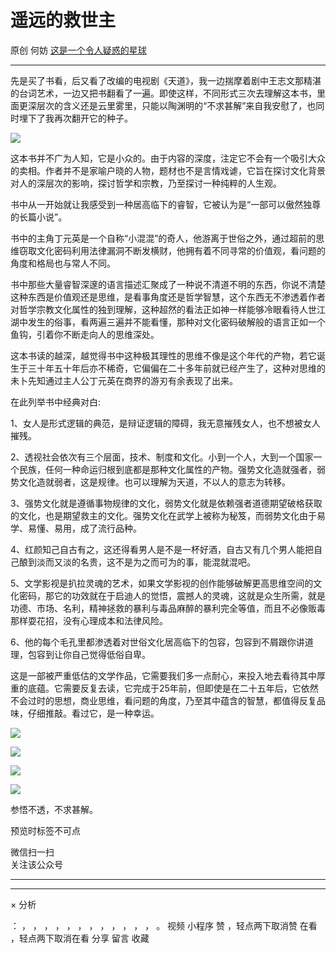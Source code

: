 #  遥远的救世主

原创  何妨  [ 这是一个令人疑惑的星球 ](javascript:void\(0\);)

__ _ _ _ _

  

先是买了书看，后又看了改编的电视剧《天道》，我一边揣摩着剧中王志文那精湛的台词艺术，一边又把书翻看了一遍。即使这样，不同形式三次去理解这本书，里面更深层次的含义还是云里雾里，只能以陶渊明的“不求甚解”来自我安慰了，也同时埋下了我再次翻开它的种子。

  

  

![](https://mmbiz.qpic.cn/mmbiz_jpg/OJNrVQetduojptnuonaCWZgk1MO3XtwZfMklp6W1mEKseUq2Z2zag5ljZkicLppp5dVPmsRVgswcsV6BrHcxWDw/640?wx_fmt=jpeg)

  

这本书并不广为人知，它是小众的。由于内容的深度，注定它不会有一个吸引大众的卖相。作者并不是家喻户晓的人物，题材也不是言情戏谑，它旨在探讨文化背景对人的深层次的影响，探讨哲学和宗教，乃至探讨一种纯粹的人生观。

  

书中从一开始就让我感受到一种居高临下的睿智，它被认为是“一部可以傲然独尊的长篇小说”。

  

书中的主角丁元英是一个自称“小混混”的奇人，他游离于世俗之外，通过超前的思维窃取文化密码利用法律漏洞不断发横财，他拥有着不同寻常的价值观，看问题的角度和格局也与常人不同。

  

书中那些大量睿智深邃的语言描述汇聚成了一种说不清道不明的东西，你说不清楚这种东西是价值观还是思维，是看事角度还是哲学智慧，这个东西无不渗透着作者对哲学宗教文化属性的独到理解，这种超然的看法正如神一样能够冷眼看待人世江湖中发生的俗事，看两遍三遍并不能看懂，那种对文化密码破解般的语言正如一个鱼钩，引着你不断走向人的思维深处。

  

这本书读的越深，越觉得书中这种极其理性的思维不像是这个年代的产物，若它诞生于三十年五十年后亦不稀奇，它偏偏在二十多年前就已经产生了，这种对思维的未卜先知通过主人公丁元英在商界的游刃有余表现了出来。

  

在此列举书中经典对白:

  

1、女人是形式逻辑的典范，是辩证逻辑的障碍，我无意摧残女人，也不想被女人摧残。

  

2、透视社会依次有三个层面，技术、制度和文化。小到一个人，大到一个国家一个民族，任何一种命运归根到底都是那种文化属性的产物。强势文化造就强者，弱势文化造就弱者，这是规律。也可以理解为天道，不以人的意志为转移。

  

3、强势文化就是遵循事物规律的文化，弱势文化就是依赖强者道德期望破格获取的文化，也是期望救主的文化。强势文化在武学上被称为秘笈，而弱势文化由于易学、易懂、易用，成了流行品种。

  

4、红颜知己自古有之，这还得看男人是不是一杯好酒，自古又有几个男人能把自己酿到淡而又淡的名贵，这不是为之而可为的事，能混就混吧。

  

5、文学影视是扒拉灵魂的艺术，如果文学影视的创作能够破解更高思维空间的文化密码，那它的功效就在于启迪人的觉悟，震撼人的灵魂，这就是众生所需，就是功德、市场、名利，精神拯救的暴利与毒品麻醉的暴利完全等值，而且不必像贩毒那样耍花招，没有心理成本和法律风险。

  

6、他的每个毛孔里都渗透着对世俗文化居高临下的包容，包容到不屑跟你讲道理，包容到让你自己觉得低俗自卑。

  

这是一部被严重低估的文学作品，它需要我们多一点耐心，来投入地去看待其中厚重的底蕴。它需要反复去读，它完成于25年前，但即使是在二十五年后，它依然不会过时的思想，商业思维，看问题的角度，乃至其中蕴含的智慧，都值得反复品味，仔细推敲。看过它，是一种幸运。

  

  

![](https://mmbiz.qpic.cn/mmbiz_jpg/OJNrVQetduojptnuonaCWZgk1MO3XtwZXZ4Hq83PpmhxO9RkIXYFHYndG7CpiaKUhMZrtkUkvJrnBibDSfiamo2Lg/640?wx_fmt=jpeg)

![](https://mmbiz.qpic.cn/mmbiz_jpg/OJNrVQetduojptnuonaCWZgk1MO3XtwZnicjxMh1ic1F7TlcLmUykyl2gJBKicjePfZzEAq5ticgnoVDib0tmeSXQ5w/640?wx_fmt=jpeg)

![](https://mmbiz.qpic.cn/mmbiz_jpg/OJNrVQetduojptnuonaCWZgk1MO3XtwZlCRQT2IiaZcv06KZibEtZkANLacrLNwN5hXs7UEwqTxq5xGIHzLRYPEA/640?wx_fmt=jpeg)

![](https://mmbiz.qpic.cn/mmbiz_jpg/OJNrVQetduojptnuonaCWZgk1MO3XtwZUorKA4vfVNB8ovRREiaa9C9ic7AF7Src3bupwfPFicsKnIyVqogKLxIpg/640?wx_fmt=jpeg)

  

  

参悟不透，不求甚解。

  

预览时标签不可点

微信扫一扫  
关注该公众号





****



****



×  分析

：  ，  ，  ，  ，  ，  ，  ，  ，  ，  ，  ，  ，  。  视频  小程序  赞  ，轻点两下取消赞  在看  ，轻点两下取消在看
分享  留言  收藏

